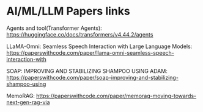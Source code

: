 # AI/ML/LLM Papers links

Agents and tool(Transformer Agents): https://huggingface.co/docs/transformers/v4.44.2/agents 

LLaMA-Omni: Seamless Speech Interaction with Large Language Models: https://paperswithcode.com/paper/llama-omni-seamless-speech-interaction-with

SOAP: IMPROVING AND STABILIZING SHAMPOO USING ADAM: https://paperswithcode.com/paper/soap-improving-and-stabilizing-shampoo-using

MemoRAG: https://paperswithcode.com/paper/memorag-moving-towards-next-gen-rag-via
